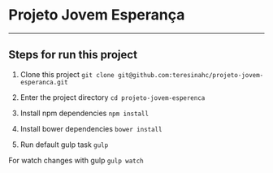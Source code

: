 # Projeto Jovem Esperança

---

## Steps for run this project

1. Clone this project
```git clone git@github.com:teresinahc/projeto-jovem-esperanca.git```

2. Enter the project directory
```cd projeto-jovem-esperenca```

3. Install npm dependencies
```npm install```

4. Install bower dependencies
```bower install```

5. Run default gulp task
```gulp```

For watch changes with gulp
```gulp watch```



